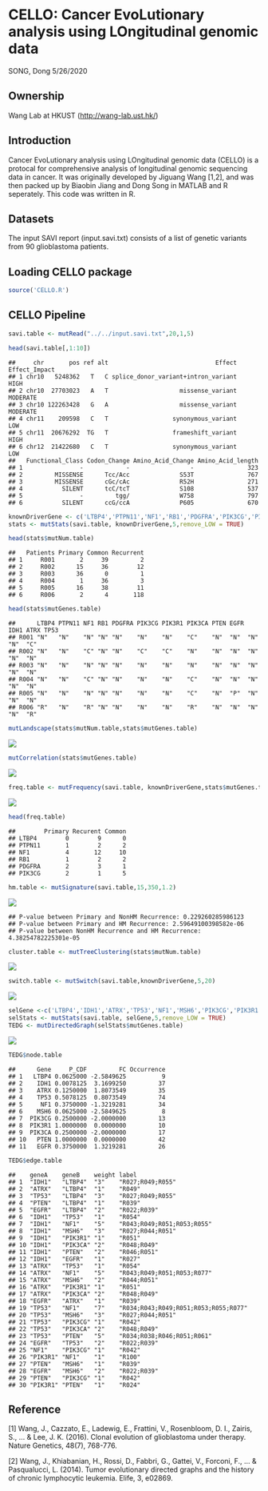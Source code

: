 CELLO: Cancer EvoLutionary analysis using LOngitudinal genomic data
================
SONG, Dong
5/26/2020

## Ownership

Wang Lab at HKUST (<http://wang-lab.ust.hk/>)

## Introduction

Cancer EvoLutionary analysis using LOngitudinal genomic data (CELLO) is
a protocal for comprehensive analysis of longitudinal genomic sequencing
data in cancer. It was originally developed by Jiguang Wang \[1,2\], and
was then packed up by Biaobin Jiang and Dong Song in MATLAB and R
seperately. This code was written in R.

## Datasets

The input SAVI report (input.savi.txt) consists of a list of genetic
variants from 90 glioblastoma
    patients.

## Loading CELLO package

``` r
source('CELLO.R')
```

## CELLO Pipeline

``` r
savi.table <- mutRead("../../input.savi.txt",20,1,5)
```

``` r
head(savi.table[,1:10])
```

    ##     chr       pos ref alt                              Effect Effect_Impact
    ## 1 chr10   5248362   T   C splice_donor_variant+intron_variant          HIGH
    ## 2 chr10  27703023   A   T                    missense_variant      MODERATE
    ## 3 chr10 122263428   G   A                    missense_variant      MODERATE
    ## 4 chr11    209598   C   T                  synonymous_variant           LOW
    ## 5 chr11  20676292  TG   T                  frameshift_variant          HIGH
    ## 6 chr12  21422680   C   T                  synonymous_variant           LOW
    ##   Functional_Class Codon_Change Amino_Acid_Change Amino_Acid_length
    ## 1                -            -                 -               323
    ## 2         MISSENSE      Tcc/Acc              S53T               767
    ## 3         MISSENSE      cGc/cAc              R52H               271
    ## 4           SILENT      tcC/tcT              S108               537
    ## 5                -         tgg/              W758               797
    ## 6           SILENT      ccG/ccA              P605               670

``` r
knownDriverGene <- c('LTBP4','PTPN11','NF1','RB1','PDGFRA','PIK3CG','PIK3R1','PIK3CA','PTEN','EGFR','IDH1','ATRX','TP53')
stats <- mutStats(savi.table, knownDriverGene,5,remove_LOW = TRUE)
```

``` r
head(stats$mutNum.table)
```

    ##   Patients Primary Common Recurrent
    ## 1     R001       2     39         2
    ## 2     R002      15     36        12
    ## 3     R003      36      0         1
    ## 4     R004       1     36         3
    ## 5     R005      16     38        11
    ## 6     R006       2      4       118

``` r
head(stats$mutGenes.table)
```

    ##      LTBP4 PTPN11 NF1 RB1 PDGFRA PIK3CG PIK3R1 PIK3CA PTEN EGFR IDH1 ATRX TP53
    ## R001 "N"   "N"    "N" "N" "N"    "N"    "N"    "C"    "N"  "N"  "N"  "N"  "C" 
    ## R002 "N"   "N"    "C" "N" "N"    "C"    "C"    "N"    "N"  "N"  "N"  "N"  "N" 
    ## R003 "N"   "N"    "N" "N" "N"    "N"    "N"    "N"    "N"  "N"  "N"  "N"  "N" 
    ## R004 "N"   "N"    "C" "N" "N"    "N"    "N"    "C"    "N"  "N"  "N"  "N"  "N" 
    ## R005 "N"   "N"    "N" "N" "N"    "N"    "N"    "C"    "N"  "P"  "N"  "N"  "N" 
    ## R006 "R"   "N"    "R" "N" "N"    "N"    "N"    "R"    "N"  "N"  "N"  "N"  "R"

``` r
mutLandscape(stats$mutNum.table,stats$mutGenes.table)
```

<img src="../Output/unnamed-chunk-7-1.png" style="display: block; margin: auto;" />

``` r
mutCorrelation(stats$mutGenes.table)
```

<img src="../Output/unnamed-chunk-8-1.png" style="display: block; margin: auto;" />

``` r
freq.table <- mutFrequency(savi.table, knownDriverGene,stats$mutGenes.table,5)
```

<img src="../Output/unnamed-chunk-9-1.png" style="display: block; margin: auto;" />

``` r
head(freq.table)
```

    ##        Primary Recurent Common
    ## LTBP4        0        9      0
    ## PTPN11       1        2      2
    ## NF1          4       12     10
    ## RB1          1        2      2
    ## PDGFRA       2        3      1
    ## PIK3CG       2        1      5

``` r
hm.table <- mutSignature(savi.table,15,350,1.2)
```

<img src="../Output/unnamed-chunk-10-1.png" style="display: block; margin: auto;" />

    ## P-value between Primary and NonHM Recurrence: 0.229260285986123
    ## P-value between Primary and HM Recurrence: 2.59649100398582e-06
    ## P-value between NonHM Recurrence and HM Recurrence: 4.38254782225301e-05

``` r
cluster.table <- mutTreeClustering(stats$mutNum.table)
```

<img src="../Output/unnamed-chunk-11-1.png" style="display: block; margin: auto;" />

``` r
switch.table <- mutSwitch(savi.table,knownDriverGene,5,20)
```

<img src="../Output/unnamed-chunk-12-1.png" style="display: block; margin: auto;" />

``` r
selGene <-c('LTBP4','IDH1','ATRX','TP53','NF1','MSH6','PIK3CG','PIK3R1','PIK3CA','PTEN','EGFR')
selStats <- mutStats(savi.table, selGene,5,remove_LOW = TRUE)
TEDG <- mutDirectedGraph(selStats$mutGenes.table)
```

<img src="../Output/unnamed-chunk-13-1.png" style="display: block; margin: auto;" />

``` r
TEDG$node.table
```

    ##      Gene     P_CDF         FC Occurrence
    ## 1   LTBP4 0.0625000 -2.5849625          9
    ## 2    IDH1 0.0078125  3.1699250         37
    ## 3    ATRX 0.1250000  1.8073549         35
    ## 4    TP53 0.5078125  0.8073549         74
    ## 5     NF1 0.3750000 -1.3219281         34
    ## 6    MSH6 0.0625000 -2.5849625          8
    ## 7  PIK3CG 0.2500000 -2.0000000         13
    ## 8  PIK3R1 1.0000000  0.0000000         10
    ## 9  PIK3CA 0.2500000 -2.0000000         17
    ## 10   PTEN 1.0000000  0.0000000         42
    ## 11   EGFR 0.3750000  1.3219281         26

``` r
TEDG$edge.table
```

    ##    geneA    geneB    weight label                               
    ## 1  "IDH1"   "LTBP4"  "3"    "R027;R049;R055"                    
    ## 2  "ATRX"   "LTBP4"  "1"    "R049"                              
    ## 3  "TP53"   "LTBP4"  "3"    "R027;R049;R055"                    
    ## 4  "PTEN"   "LTBP4"  "1"    "R039"                              
    ## 5  "EGFR"   "LTBP4"  "2"    "R022;R039"                         
    ## 6  "IDH1"   "TP53"   "1"    "R054"                              
    ## 7  "IDH1"   "NF1"    "5"    "R043;R049;R051;R053;R055"          
    ## 8  "IDH1"   "MSH6"   "3"    "R027;R044;R051"                    
    ## 9  "IDH1"   "PIK3R1" "1"    "R051"                              
    ## 10 "IDH1"   "PIK3CA" "2"    "R048;R049"                         
    ## 11 "IDH1"   "PTEN"   "2"    "R046;R051"                         
    ## 12 "IDH1"   "EGFR"   "1"    "R027"                              
    ## 13 "ATRX"   "TP53"   "1"    "R054"                              
    ## 14 "ATRX"   "NF1"    "5"    "R043;R049;R051;R053;R077"          
    ## 15 "ATRX"   "MSH6"   "2"    "R044;R051"                         
    ## 16 "ATRX"   "PIK3R1" "1"    "R051"                              
    ## 17 "ATRX"   "PIK3CA" "2"    "R048;R049"                         
    ## 18 "EGFR"   "ATRX"   "1"    "R039"                              
    ## 19 "TP53"   "NF1"    "7"    "R034;R043;R049;R051;R053;R055;R077"
    ## 20 "TP53"   "MSH6"   "3"    "R027;R044;R051"                    
    ## 21 "TP53"   "PIK3CG" "1"    "R042"                              
    ## 22 "TP53"   "PIK3CA" "2"    "R048;R049"                         
    ## 23 "TP53"   "PTEN"   "5"    "R034;R038;R046;R051;R061"          
    ## 24 "EGFR"   "TP53"   "2"    "R022;R039"                         
    ## 25 "NF1"    "PIK3CG" "1"    "R042"                              
    ## 26 "PIK3R1" "NF1"    "1"    "R100"                              
    ## 27 "PTEN"   "MSH6"   "1"    "R039"                              
    ## 28 "EGFR"   "MSH6"   "2"    "R022;R039"                         
    ## 29 "PTEN"   "PIK3CG" "1"    "R042"                              
    ## 30 "PIK3R1" "PTEN"   "1"    "R024"

## Reference

\[1\] Wang, J., Cazzato, E., Ladewig, E., Frattini, V., Rosenbloom, D.
I., Zairis, S., … & Lee, J. K. (2016). Clonal evolution of glioblastoma
under therapy. Nature Genetics, 48(7), 768-776.

\[2\] Wang, J., Khiabanian, H., Rossi, D., Fabbri, G., Gattei, V.,
Forconi, F., … & Pasqualucci, L. (2014). Tumor evolutionary directed
graphs and the history of chronic lymphocytic leukemia. Elife, 3,
e02869.
